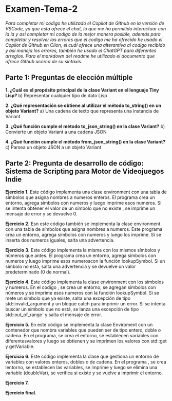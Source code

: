 # Examen-Tema-2

_Para completar mi código he utilizado el Copilot de Github en la versión de VSCode, ya que esta ofrece el chat, lo que me ha permitido interactuar con la ia y así completar mi codigo de la mejor manera posible, además para completar y resolver los errores que el codigo me ha ofrecido he usado el Copilot de Github en Clion, el cuál ofrece una alterantiva al codigo recibido y así maneja los errores, también he usado el ChatGPT para diferentes arreglos. Para el markdown del readme he utilizado el documento que ofrece Github acerca de su sintáxis._
## Parte 1: Preguntas de elección múltiple
**1. ¿Cuál es el propósito principal de la clase Variant en el lenguaje Tiny Lisp?**
b) Representar cualquier tipo de dato Lisp

**2. ¿Qué representación se obtiene al utilizar el método to_string() en un objeto Variant?**
a) Una cadena de texto que representa una instancia de Variant

**3. ¿Qué función cumple el método to_json_string() en la clase Variant?**
b) Convierte un objeto Variant a una cadena JSON

**4. ¿Qué función cumple el método from_json_string() en la clase Variant?**
c) Parsea un objeto JSON a un objeto Variant

## Parte 2: Pregunta de desarrollo de código: Sistema de Scripting para Motor de Videojuegos Indie
**Ejercicio 1.**
Este código implementa una clase environment con una tabla de símbolos que asigna nombres a numeros enteros. El programa  crea un entorno, agrega símbolos con numeros y luego imprime esos numeros. Si se intenta obtener el valor de un símbolo que no existe , se imprime un mensaje de error y se devuelve 0.

**Ejercicio 2.**
Esn este código también se implementa la clase environment con una tabla de símbolos que asigna nombres a numeros. Este programa crea un entorno, agrega símbolos  con numeros y luego los imprime. Si se inserta dos numeros iguales, salta una advertencia.

**Ejercicio 3.**
Este código implementa la misma con los mismos símbolos y números que antes. El programa crea un entorno, agrega símbolos con numeros y luego imprime esos numeroscon la función lookupSymbol. Si un símbolo no está, salta una advertencia y se devuelve un valor predeterminado (0 de normal).

**Ejercicio 4.** 
Este código implementa la clase environment con los símbolos y numeros. En el codigo , se crea un entorno, se agregan símbolos con números y se imprime esos numeros con la función lookupSymbol. Si se mete un símbolo que ya existe, salta una excepción de tipo std::invalid_argument y un bloque catch para imprimir un error. Si se intenta buscar un símbolo que no está, se lanza una excepción de tipo std::out_of_range` y salta el mensaje de error.

**Ejercicio 5.** 
En este código se implementa la clase Enviroment con un contenedor que nombra variables que pueden ser de tipo entero, doble o cadena. En el programa, se crea el entorno, se establecen variables con diferentesvalores y luego se obtienen y se imprimen los valores con std::get y getVariable.

**Ejercicio 6.**
Este código implementa la clase  que gestiona un entorno de variables con valores enteros, dobles o de cadena. En el programa , se crea lentorno, se establecen las variables, se imprime y luego se elimina una variable (doubleVar), se verifica si existe y se vuelve a imprimir el entorno.

**Ejercicio 7.** 

**Ejercicio final.** 
